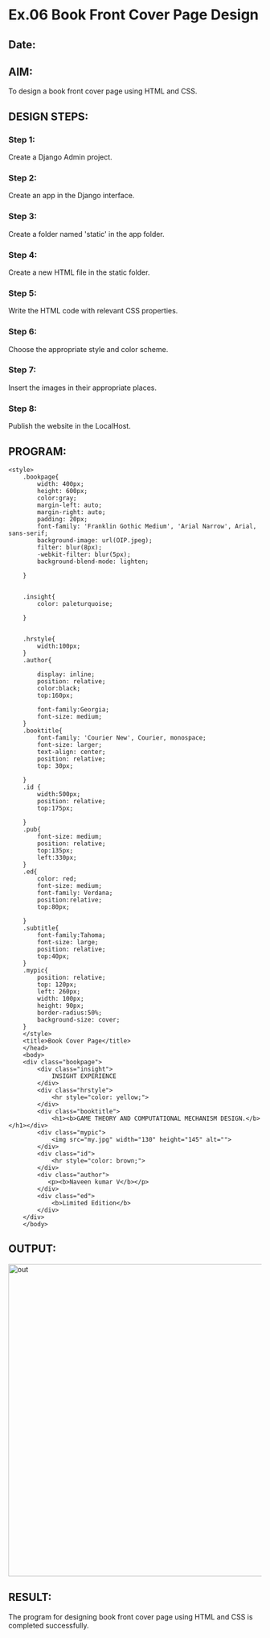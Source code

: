 # Ex.06 Book Front Cover Page Design
## Date:

## AIM:
To design a book front cover page using HTML and CSS.

## DESIGN STEPS:

### Step 1:
Create a Django Admin project.

### Step 2:
Create an app in the Django interface.

### Step 3:
Create a folder named 'static' in the app folder.

### Step 4:
Create a new HTML file in the static folder.

### Step 5:
Write the HTML code with relevant CSS properties.

### Step 6:
Choose the appropriate style and color scheme.

### Step 7:
Insert the images in their appropriate places.

### Step 8:
Publish the website in the LocalHost.

## PROGRAM:
```
<style>
    .bookpage{
        width: 400px;
        height: 600px;
        color:gray;
        margin-left: auto;
        margin-right: auto;
        padding: 20px;
        font-family: 'Franklin Gothic Medium', 'Arial Narrow', Arial, sans-serif;
        background-image: url(OIP.jpeg);
        filter: blur(8px);
        -webkit-filter: blur(5px);
        background-blend-mode: lighten;

    }
        
    
    .insight{
        color: paleturquoise;
    
    }
    
    
    .hrstyle{
        width:100px;
    }
    .author{
    
        display: inline;
        position: relative;
        color:black;
        top:160px;
        
        font-family:Georgia;
        font-size: medium;
    }
    .booktitle{
        font-family: 'Courier New', Courier, monospace;
        font-size: larger;
        text-align: center;
        position: relative;
        top: 30px;
    
    }
    .id {
        width:500px;
        position: relative;
        top:175px;
        
    }
    .pub{
        font-size: medium;
        position: relative;
        top:135px;
        left:330px;
    }
    .ed{
        color: red;
        font-size: medium;
        font-family: Verdana;
        position:relative;
        top:80px;
    
    }
    .subtitle{
        font-family:Tahoma;
        font-size: large;
        position: relative;
        top:40px;
    }
    .mypic{
        position: relative;
        top: 120px;
        left: 260px;
        width: 100px;
        height: 90px;
        border-radius:50%;
        background-size: cover;
    }
    </style>
    <title>Book Cover Page</title>
    </head>
    <body>
    <div class="bookpage">
        <div class="insight">
            INSIGHT EXPERIENCE
        </div>
        <div class="hrstyle">
            <hr style="color: yellow;">
        </div>
        <div class="booktitle">
            <h1><b>GAME THEORY AND COMPUTATIONAL MECHANISM DESIGN.</b></h1></div>
        <div class="mypic">
            <img src="my.jpg" width="130" height="145" alt="">
        </div>
        <div class="id">
            <hr style="color: brown;">
        </div>
        <div class="author">
           <p><b>Naveen kumar V</b></p>
        </div>
        <div class="ed">
            <b>Limited Edition</b>
        </div>
    </div>
    </body>
```

## OUTPUT:

<img width="620" alt="out" src="https://github.com/NaveenKumarV2005/cover/assets/151476286/ff4d76c2-7e9b-4862-beb0-4b4f74d05dcf">

## RESULT:
The program for designing book front cover page using HTML and CSS is completed successfully.
